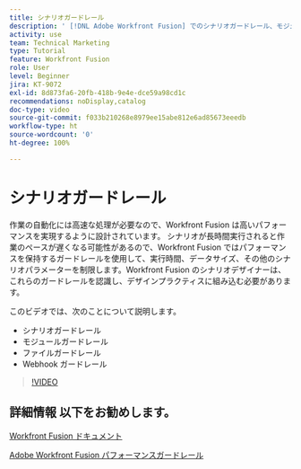 ```yaml
---
title: シナリオガードレール
description: ' [!DNL Adobe Workfront Fusion] でのシナリオガードレール、モジュールガードレール、ファイルガードレール、Webhook ガードレールのすべてについて説明します。'
activity: use
team: Technical Marketing
type: Tutorial
feature: Workfront Fusion
role: User
level: Beginner
jira: KT-9072
exl-id: 8d873fa6-20fb-418b-9e4e-dce59a98cd1c
recommendations: noDisplay,catalog
doc-type: video
source-git-commit: f033b210268e8979ee15abe812e6ad85673eeedb
workflow-type: ht
source-wordcount: '0'
ht-degree: 100%

---
```


# シナリオガードレール

作業の自動化には高速な処理が必要なので、Workfront Fusion は高いパフォーマンスを実現するように設計されています。 シナリオが長時間実行されると作業のペースが遅くなる可能性があるので、Workfront Fusion ではパフォーマンスを保持するガードレールを使用して、実行時間、データサイズ、その他のシナリオパラメーターを制限します。Workfront Fusion のシナリオデザイナーは、これらのガードレールを認識し、デザインプラクティスに組み込む必要があります。

このビデオでは、次のことについて説明します。

* シナリオガードレール
* モジュールガードレール
* ファイルガードレール
* Webhook ガードレール

>[!VIDEO](https://video.tv.adobe.com/v/335314/?quality=12&learn=on)

## 詳細情報 以下をお勧めします。

[Workfront Fusion ドキュメント](https://experienceleague.adobe.com/docs/workfront/using/adobe-workfront-fusion/workfront-fusion-2.html?lang=ja)

[Adobe Workfront Fusion パフォーマンスガードレール](https://experienceleague.adobe.com/docs/workfront/using/adobe-workfront-fusion/get-started-with-workfront-fusion/fusion-performance-guardrails.html?lang=ja)
